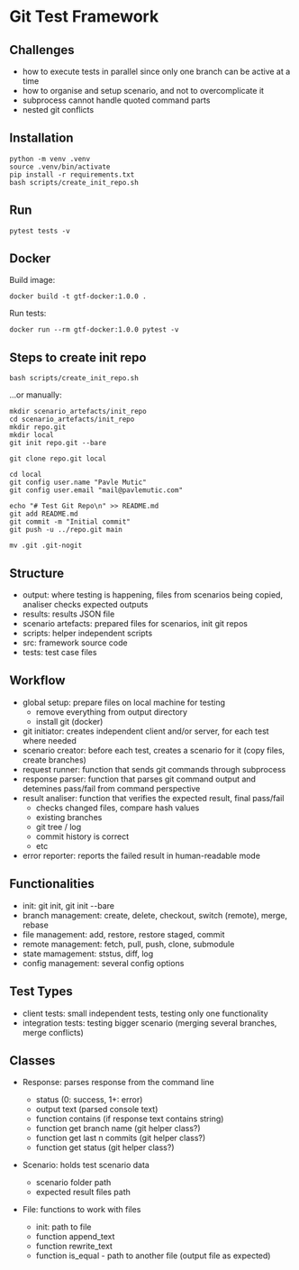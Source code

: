 # Git Test Framework

## Challenges 
- how to execute tests in parallel since only one branch can be active at a time
- how to organise and setup scenario, and not to overcomplicate it
- subprocess cannot handle quoted command parts
- nested git conflicts


## Installation

```shell
python -m venv .venv
source .venv/bin/activate
pip install -r requirements.txt
bash scripts/create_init_repo.sh
```

## Run
```shell
pytest tests -v
```

## Docker
Build image:
```shell
docker build -t gtf-docker:1.0.0 .
```

Run tests:
```shell
docker run --rm gtf-docker:1.0.0 pytest -v
```

## Steps to create init repo
```shell
bash scripts/create_init_repo.sh
```

...or manually:
```shell
mkdir scenario_artefacts/init_repo
cd scenario_artefacts/init_repo
mkdir repo.git
mkdir local
git init repo.git --bare

git clone repo.git local

cd local
git config user.name "Pavle Mutic"
git config user.email "mail@pavlemutic.com"

echo "# Test Git Repo\n" >> README.md
git add README.md
git commit -m "Initial commit"
git push -u ../repo.git main

mv .git .git-nogit
```

## Structure
- output: where testing is happening, files from scenarios being copied, analiser checks expected outputs
- results: results JSON file
- scenario artefacts: prepared files for scenarios, init git repos
- scripts: helper independent scripts
- src: framework source code
- tests: test case files

## Workflow
- global setup: prepare files on local machine for testing
    - remove everything from output directory
    - install git (docker)
- git initiator: creates independent client and/or server, for each test where needed
- scenario creator: before each test, creates a scenario for it (copy files, create branches)
- request runner: function that sends git commands through subprocess
- response parser: function that parses git command output and detemines pass/fail from command perspective
- result analiser: function that verifies the expected result, final pass/fail
    - checks changed files, compare hash values
    - existing branches
    - git tree / log
    - commit history is correct
    - etc
- error reporter: reports the failed result in human-readable mode

## Functionalities
- init: git init, git init --bare
- branch management: create, delete, checkout, switch (remote), merge, rebase
- file management: add, restore, restore staged, commit
- remote management: fetch, pull, push, clone, submodule
- state mamagement: ststus, diff, log
- config management: several config options

## Test Types
- client tests: small independent tests, testing only one functionality
- integration tests: testing bigger scenario (merging several branches, merge conflicts)

## Classes
- Response: parses response from the command line
    - status (0: success, 1+: error)
    - output text (parsed console text)
    - function contains (if response text contains string)
    - function get branch name (git helper class?)
    - function get last n commits (git helper class?)
    - function get status (git helper class?)

- Scenario: holds test scenario data
    - scenario folder path
    - expected result files path

- File: functions to work with files
    - init: path to file
    - function append_text
    - function rewrite_text
    - function is_equal - path to another file (output file as expected)
